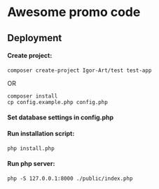 # Awesome promo code

## Deployment
#### Create project:
```
composer create-project Igor-Art/test test-app
```
OR
```
composer install
cp config.example.php config.php
```
#### Set database settings in config.php  
#### Run installation script:
```
php install.php
```
#### Run php server:
```
php -S 127.0.0.1:8000 ./public/index.php
```
